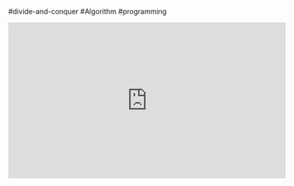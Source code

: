 #divide-and-conquer #Algorithm #programming 

<iframe width="560" height="315" src="https://www.youtube.com/embed/sV4RhDIIKO0?si=oIfZ_U-OTpbKW3BD" title="YouTube video player" frameborder="0" allow="accelerometer; autoplay; clipboard-write; encrypted-media; gyroscope; picture-in-picture; web-share" allowfullscreen></iframe>
